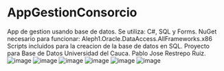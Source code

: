 # AppGestionConsorcio
App de gestion usando base de datos.
Se utiliza: C#, SQL y Forms.
NuGet necesario para funcionar: Aleph1.Oracle.DataAccess.AllFrameworks.x86
Scripts incluidos para la creacion de la base de datos en SQL.
Proyecto para Base de Datos Universidad del Cauca.
Pablo Jose Restrepo Ruiz.
![image](https://user-images.githubusercontent.com/67757313/185767801-ed430154-19b0-440f-b782-36171306b0fe.png)
![image](https://user-images.githubusercontent.com/67757313/185767809-de9ffebb-19cd-477d-bc01-57cfec41369d.png)
![image](https://user-images.githubusercontent.com/67757313/185767811-3c5c92a7-d8b8-4d06-ad26-d935016b2502.png)
![image](https://user-images.githubusercontent.com/67757313/185767812-d2809c6d-93a4-4f62-83e3-a5ca771a2d79.png)
![image](https://user-images.githubusercontent.com/67757313/185767816-87a67f0c-6277-4015-9c99-4aac4588697b.png)
![image](https://user-images.githubusercontent.com/67757313/185767859-cbb7d32c-9b0e-49a9-b161-52225ba71a84.png)
